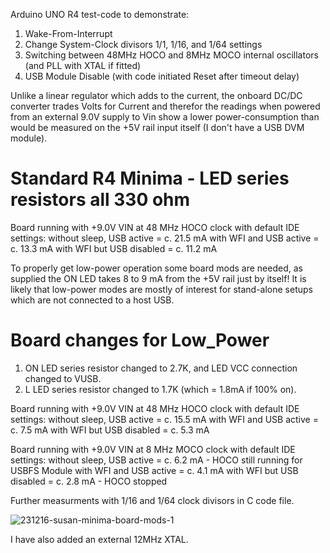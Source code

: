 Arduino UNO R4 test-code to demonstrate:
  1. Wake-From-Interrupt
  2. Change System-Clock divisors 1/1, 1/16, and 1/64 settings 
  3. Switching between 48MHz HOCO and 8MHz MOCO internal oscillators (and PLL with XTAL if fitted)
  4. USB Module Disable (with code initiated Reset after timeout delay)

Unlike a linear regulator which adds to the current, the onboard DC/DC converter trades Volts for Current and therefor the readings when powered from an external 9.0V supply to Vin show a lower power-consumption than would be measured on the +5V rail input itself (I don't have a USB DVM module). 

Standard R4 Minima - LED series resistors all 330 ohm
=====================================================
Board running with +9.0V VIN at 48 MHz HOCO clock with default IDE settings:
  without sleep, USB active = c. 21.5 mA
  with WFI and USB active   = c. 13.3 mA
  with WFI but USB disabled = c. 11.2 mA

To properly get low-power operation some board mods are needed, as supplied the ON LED takes 8 to 9 mA from the +5V rail just by itself!
It is likely that low-power modes are mostly of interest for stand-alone setups which are not connected to a host USB. 

Board changes for Low_Power
===========================
  1. ON LED series resistor changed to 2.7K, and LED VCC connection changed to VUSB.
  2. L  LED series resistor changed to 1.7K (which = 1.8mA if 100% on).

Board running with +9.0V VIN at 48 MHz HOCO clock with default IDE settings:
  without sleep, USB active = c. 15.5 mA
  with WFI and USB active   = c.  7.5 mA
  with WFI but USB disabled = c.  5.3 mA

Board running with +9.0V VIN at 8 MHz MOCO clock with default IDE settings:
  without sleep, USB active = c.  6.2 mA - HOCO still running for USBFS Module
  with WFI and USB active   = c.  4.1 mA
  with WFI but USB disabled = c.  2.8 mA - HOCO stopped

Further measurments with 1/16 and 1/64 clock divisors in C code file.

![231216-susan-minima-board-mods-1](https://github.com/TriodeGirl/Arduino-UNO-R4-Wake_from_interrupt-and-system-clock-switching/assets/139503623/347589c4-d4c1-4e68-8b27-254f3dda9e30)

I have also added an external 12MHz XTAL.
